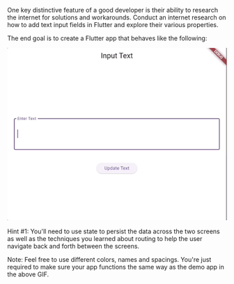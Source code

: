 One key distinctive feature of a good developer is their ability to research the internet for solutions and workarounds. Conduct an internet research on how to add text input fields in Flutter and explore their various properties.

The end goal is to create a Flutter app that behaves like the following:


![Final App](./assets/example_app.gif)

Hint #1: You'll need to use state to persist the data across the two screens as well as the techniques you learned about routing to help the user navigate back and forth between the screens.

Note: Feel free to use different colors, names and spacings. You're just required to make sure your app functions the same way as the demo app in the above GIF.
